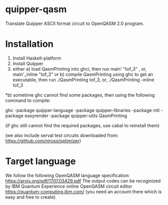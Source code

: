 # quipper-qasm
Translate Quipper ASCII format circuit to OpenQASM 2.0 program.

# Installation
1. Install Haskell-platform
2. Install Quipper
3. either a) load QasmPrinting into ghci, then run main' "tof_3" , or, main'_inline "tof_3"
   or b) compile QasmPrinting using ghc to get an executable, then run ./QasmPrinting tof_3, or,  ./QasmPrinting -inline tof_3

*b) sometime ghc cannot find some packages, then using the following command to compile:

ghc -package quipper-language -package quipper-libraries -package mtl -package easyrender -package quipper-utils QasmPrinting

(if ghc still cannot find the required packages, use cabal to reinstall them)

(we also include serval test circuits downloaded from: https://github.com/njross/optimizer)

# Target language
We follow the following OpenQASM language specification:
https://arxiv.org/pdf/1707.03429.pdf
The output codes can be recoginized by IBM Quantum Experience online OpenQASM circuit editor https://quantum-computing.ibm.com/ (you need an account there which is easy and free to create)

